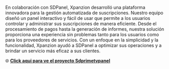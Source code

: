 En colaboración con SDPanel, Xpanzion desarrolló una plataforma innovadora para la gestión automatizada de suscripciones. Nuestro equipo diseñó un panel interactivo y fácil de usar que permite a los usuarios controlar y administrar sus suscripciones de manera eficiente. Desde el procesamiento de pagos hasta la generación de informes, nuestra solución proporciona una experiencia sin problemas tanto para los usuarios como para los proveedores de servicios. Con un enfoque en la simplicidad y la funcionalidad, Xpanzion ayudó a SDPanel a optimizar sus operaciones y a brindar un servicio más eficaz a sus clientes.

🌐 **[Click aqui para ve el proyecto Sdprimetvpanel](https://sdprimetvpanel.com/)**